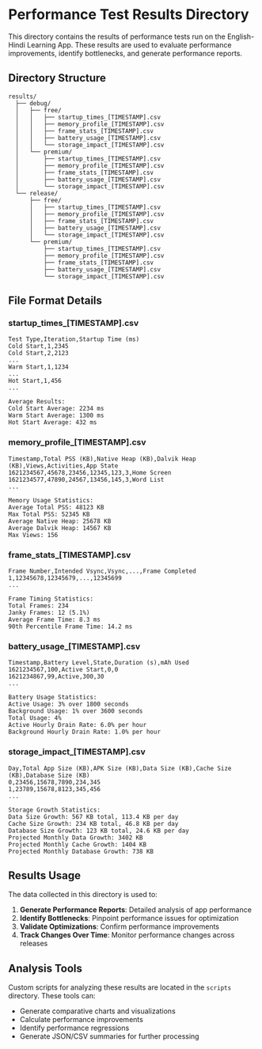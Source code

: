 # Performance Test Results Directory

This directory contains the results of performance tests run on the English-Hindi Learning App. These results are used to evaluate performance improvements, identify bottlenecks, and generate performance reports.

## Directory Structure

```
results/
  ├── debug/
  │   ├── free/
  │   │   ├── startup_times_[TIMESTAMP].csv
  │   │   ├── memory_profile_[TIMESTAMP].csv
  │   │   ├── frame_stats_[TIMESTAMP].csv
  │   │   ├── battery_usage_[TIMESTAMP].csv
  │   │   └── storage_impact_[TIMESTAMP].csv
  │   └── premium/
  │       ├── startup_times_[TIMESTAMP].csv
  │       ├── memory_profile_[TIMESTAMP].csv
  │       ├── frame_stats_[TIMESTAMP].csv
  │       ├── battery_usage_[TIMESTAMP].csv
  │       └── storage_impact_[TIMESTAMP].csv
  └── release/
      ├── free/
      │   ├── startup_times_[TIMESTAMP].csv
      │   ├── memory_profile_[TIMESTAMP].csv
      │   ├── frame_stats_[TIMESTAMP].csv
      │   ├── battery_usage_[TIMESTAMP].csv
      │   └── storage_impact_[TIMESTAMP].csv
      └── premium/
          ├── startup_times_[TIMESTAMP].csv
          ├── memory_profile_[TIMESTAMP].csv
          ├── frame_stats_[TIMESTAMP].csv
          ├── battery_usage_[TIMESTAMP].csv
          └── storage_impact_[TIMESTAMP].csv
```

## File Format Details

### startup_times_[TIMESTAMP].csv
```
Test Type,Iteration,Startup Time (ms)
Cold Start,1,2345
Cold Start,2,2123
...
Warm Start,1,1234
...
Hot Start,1,456
...

Average Results:
Cold Start Average: 2234 ms
Warm Start Average: 1300 ms
Hot Start Average: 432 ms
```

### memory_profile_[TIMESTAMP].csv
```
Timestamp,Total PSS (KB),Native Heap (KB),Dalvik Heap (KB),Views,Activities,App State
1621234567,45678,23456,12345,123,3,Home Screen
1621234577,47890,24567,13456,145,3,Word List
...

Memory Usage Statistics:
Average Total PSS: 48123 KB
Max Total PSS: 52345 KB
Average Native Heap: 25678 KB
Average Dalvik Heap: 14567 KB
Max Views: 156
```

### frame_stats_[TIMESTAMP].csv
```
Frame Number,Intended Vsync,Vsync,...,Frame Completed
1,12345678,12345679,...,12345699
...

Frame Timing Statistics:
Total Frames: 234
Janky Frames: 12 (5.1%)
Average Frame Time: 8.3 ms
90th Percentile Frame Time: 14.2 ms
```

### battery_usage_[TIMESTAMP].csv
```
Timestamp,Battery Level,State,Duration (s),mAh Used
1621234567,100,Active Start,0,0
1621234867,99,Active,300,30
...

Battery Usage Statistics:
Active Usage: 3% over 1800 seconds
Background Usage: 1% over 3600 seconds
Total Usage: 4%
Active Hourly Drain Rate: 6.0% per hour
Background Hourly Drain Rate: 1.0% per hour
```

### storage_impact_[TIMESTAMP].csv
```
Day,Total App Size (KB),APK Size (KB),Data Size (KB),Cache Size (KB),Database Size (KB)
0,23456,15678,7890,234,345
1,23789,15678,8123,345,456
...

Storage Growth Statistics:
Data Size Growth: 567 KB total, 113.4 KB per day
Cache Size Growth: 234 KB total, 46.8 KB per day
Database Size Growth: 123 KB total, 24.6 KB per day
Projected Monthly Data Growth: 3402 KB
Projected Monthly Cache Growth: 1404 KB
Projected Monthly Database Growth: 738 KB
```

## Results Usage

The data collected in this directory is used to:

1. **Generate Performance Reports**: Detailed analysis of app performance
2. **Identify Bottlenecks**: Pinpoint performance issues for optimization
3. **Validate Optimizations**: Confirm performance improvements
4. **Track Changes Over Time**: Monitor performance changes across releases

## Analysis Tools

Custom scripts for analyzing these results are located in the `scripts` directory. These tools can:

- Generate comparative charts and visualizations
- Calculate performance improvements
- Identify performance regressions
- Generate JSON/CSV summaries for further processing